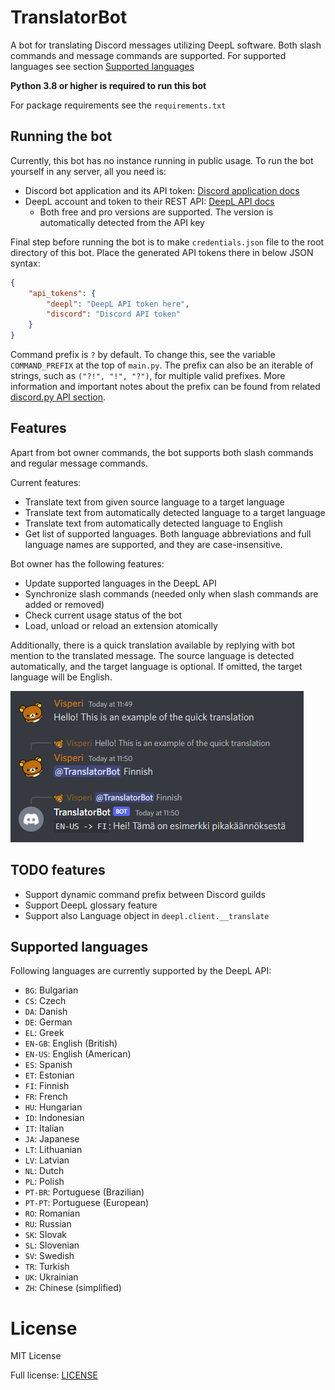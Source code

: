 # TranslatorBot
A bot for translating Discord messages utilizing DeepL software. Both slash commands and message commands are supported. 
For supported languages see section [Supported languages](#supported-languages)

**Python 3.8 or higher is required to run this bot**

For package requirements see the `requirements.txt`

## Running the bot

Currently, this bot has no instance running in public usage. To run the bot yourself in any server, all you need is:

- Discord bot application and its API token: [Discord application docs](https://discordapp.com/developers/applications)
- DeepL account and token to their REST API: [DeepL API docs](https://www.deepl.com/pro-api?cta=header-pro-api/)
  - Both free and pro versions are supported. The version is automatically detected from the API key

Final step before running the bot is to make `credentials.json` file to the root directory of this bot. 
Place the generated API tokens there in below JSON syntax:

```json
{
    "api_tokens": {
        "deepl": "DeepL API token here",
        "discord": "Discord API token"
    }
}
```

Command prefix is `?` by default. To change this, see the variable `COMMAND_PREFIX` at the top of `main.py`. 
The prefix can also be an iterable of strings, such as `("?!", "!", "?")`, for multiple valid prefixes. 
More information and important notes about the prefix can be found from related 
[discord.py API section](https://discordpy.readthedocs.io/en/stable/ext/commands/api.html?highlight=prefix#discord.ext.commands.Bot.command_prefix).

## Features

Apart from bot owner commands, the bot supports both slash commands and regular message commands.

Current features:

- Translate text from given source language to a target language
- Translate text from automatically detected language to a target language
- Translate text from automatically detected language to English
- Get list of supported languages. Both language abbreviations and full language names are supported, and they are 
  case-insensitive.

Bot owner has the following features:

- Update supported languages in the DeepL API
- Synchronize slash commands (needed only when slash commands are added or removed)
- Check current usage status of the bot
- Load, unload or reload an extension atomically

Additionally, there is a quick translation available by replying with bot mention to the translated message.
The source language is detected automatically, and the target language is optional. If omitted, the target language
will be English.

![Example of quick translation](images/quick_translation.PNG)

## TODO features

- Support dynamic command prefix between Discord guilds
- Support DeepL glossary feature
- Support also Language object in `deepl.client.__translate`

## Supported languages

Following languages are currently supported by the DeepL API:

- `BG`: Bulgarian
- `CS`: Czech
- `DA`: Danish
- `DE`: German
- `EL`: Greek
- `EN-GB`: English (British)
- `EN-US`: English (American)
- `ES`: Spanish
- `ET`: Estonian
- `FI`: Finnish
- `FR`: French
- `HU`: Hungarian
- `ID`: Indonesian
- `IT`: Italian
- `JA`: Japanese
- `LT`: Lithuanian
- `LV`: Latvian
- `NL`: Dutch
- `PL`: Polish
- `PT-BR`: Portuguese (Brazilian)
- `PT-PT`: Portuguese (European)
- `RO`: Romanian
- `RU`: Russian
- `SK`: Slovak
- `SL`: Slovenian
- `SV`: Swedish
- `TR`: Turkish
- `UK`: Ukrainian
- `ZH`: Chinese (simplified)

# License
MIT License

Full license: [LICENSE](LICENSE)
